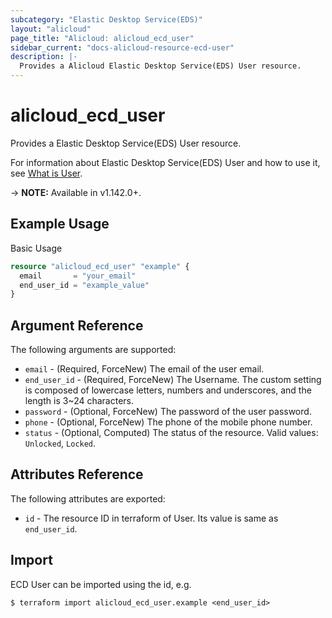 ```yaml
---
subcategory: "Elastic Desktop Service(EDS)"
layout: "alicloud"
page_title: "Alicloud: alicloud_ecd_user"
sidebar_current: "docs-alicloud-resource-ecd-user"
description: |-
  Provides a Alicloud Elastic Desktop Service(EDS) User resource.
---
```


# alicloud\_ecd\_user

Provides a Elastic Desktop Service(EDS) User resource.

For information about Elastic Desktop Service(EDS) User and how to use it, see [What is User](https://help.aliyun.com/document_detail/188382.html).

-> **NOTE:** Available in v1.142.0+.

## Example Usage

Basic Usage

```terraform
resource "alicloud_ecd_user" "example" {
  email       = "your_email"
  end_user_id = "example_value"
}

```

## Argument Reference

The following arguments are supported:

* `email` - (Required, ForceNew) The email of the user email.
* `end_user_id` - (Required, ForceNew) The Username. The custom setting is composed of lowercase letters, numbers and underscores, and the length is 3~24 characters.
* `password` - (Optional, ForceNew) The password of the user password.
* `phone` - (Optional, ForceNew) The phone of the mobile phone number.
* `status` - (Optional, Computed) The status of the resource. Valid values: `Unlocked`, `Locked`.

## Attributes Reference

The following attributes are exported:

* `id` - The resource ID in terraform of User. Its value is same as `end_user_id`.

## Import

ECD User can be imported using the id, e.g.

```shell
$ terraform import alicloud_ecd_user.example <end_user_id>
```
